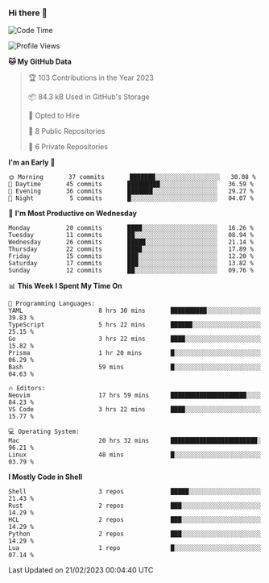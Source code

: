 ### Hi there 👋
<!--![visitors](https://visitor-badge.glitch.me/badge?page_id=d0zingcat)-->
<!--
**d0zingcat/d0zingcat** is a ✨ _special_ ✨ repository because its `README.md` (this file) appears on your GitHub profile.

Here are some ideas to get you started:

- 🔭 I’m currently working on ...
- 🌱 I’m currently learning ...
- 👯 I’m looking to collaborate on ...
- 🤔 I’m looking for help with ...
- 💬 Ask me about ...
- 📫 How to reach me: ...
- 😄 Pronouns: ...
- ⚡ Fun fact: ...
-->
<!--START_SECTION:waka-->
![Code Time](http://img.shields.io/badge/Code%20Time-2%2C322%20hrs%2010%20mins-blue)

![Profile Views](http://img.shields.io/badge/Profile%20Views-109-blue)

**🐱 My GitHub Data** 

> 🏆 103 Contributions in the Year 2023
 > 
> 📦 84.3 kB Used in GitHub's Storage 
 > 
> 💼 Opted to Hire
 > 
> 📜 8 Public Repositories 
 > 
> 🔑 6 Private Repositories  
 > 
**I'm an Early 🐤** 

```text
🌞 Morning       37 commits       ███████░░░░░░░░░░░░░░░░░░   30.08 % 
🌆 Daytime       45 commits       █████████░░░░░░░░░░░░░░░░   36.59 % 
🌃 Evening       36 commits       ███████░░░░░░░░░░░░░░░░░░   29.27 % 
🌙 Night          5 commits       █░░░░░░░░░░░░░░░░░░░░░░░░   04.07 % 

```
📅 **I'm Most Productive on Wednesday** 

```text
Monday          20 commits       ████░░░░░░░░░░░░░░░░░░░░░   16.26 % 
Tuesday         11 commits       ██░░░░░░░░░░░░░░░░░░░░░░░   08.94 % 
Wednesday       26 commits       █████░░░░░░░░░░░░░░░░░░░░   21.14 % 
Thursday        22 commits       ████░░░░░░░░░░░░░░░░░░░░░   17.89 % 
Friday          15 commits       ███░░░░░░░░░░░░░░░░░░░░░░   12.20 % 
Saturday        17 commits       ███░░░░░░░░░░░░░░░░░░░░░░   13.82 % 
Sunday          12 commits       ██░░░░░░░░░░░░░░░░░░░░░░░   09.76 % 

```


📊 **This Week I Spent My Time On** 

```text
💬 Programming Languages: 
YAML                     8 hrs 30 mins       ██████████░░░░░░░░░░░░░░░   39.83 % 
TypeScript               5 hrs 22 mins       ██████░░░░░░░░░░░░░░░░░░░   25.15 % 
Go                       3 hrs 22 mins       ████░░░░░░░░░░░░░░░░░░░░░   15.82 % 
Prisma                   1 hr 20 mins        █░░░░░░░░░░░░░░░░░░░░░░░░   06.29 % 
Bash                     59 mins             █░░░░░░░░░░░░░░░░░░░░░░░░   04.63 % 

🔥 Editors: 
Neovim                   17 hrs 59 mins      █████████████████████░░░░   84.23 % 
VS Code                  3 hrs 22 mins       ████░░░░░░░░░░░░░░░░░░░░░   15.77 % 

💻 Operating System: 
Mac                      20 hrs 32 mins      ████████████████████████░   96.21 % 
Linux                    48 mins             █░░░░░░░░░░░░░░░░░░░░░░░░   03.79 % 

```

**I Mostly Code in Shell** 

```text
Shell                    3 repos             █████░░░░░░░░░░░░░░░░░░░░   21.43 % 
Rust                     2 repos             ███░░░░░░░░░░░░░░░░░░░░░░   14.29 % 
HCL                      2 repos             ███░░░░░░░░░░░░░░░░░░░░░░   14.29 % 
Python                   2 repos             ███░░░░░░░░░░░░░░░░░░░░░░   14.29 % 
Lua                      1 repo              █░░░░░░░░░░░░░░░░░░░░░░░░   07.14 % 

```



 Last Updated on 21/02/2023 00:04:40 UTC
<!--END_SECTION:waka-->

